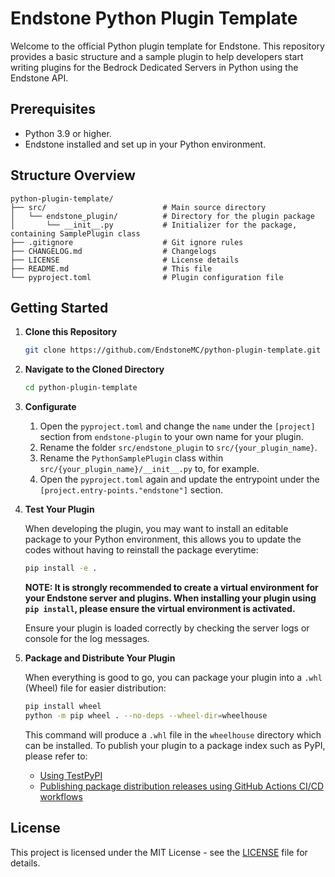# Endstone Python Plugin Template

Welcome to the official Python plugin template for Endstone. This repository provides a basic structure and a sample
plugin to help developers start writing plugins for the Bedrock Dedicated Servers in Python using the Endstone API.

## Prerequisites

- Python 3.9 or higher.
- Endstone installed and set up in your Python environment.

## Structure Overview

```
python-plugin-template/ 
├── src/                          # Main source directory 
│   └── endstone_plugin/          # Directory for the plugin package 
│       └── __init__.py           # Initializer for the package, containing SamplePlugin class 
├── .gitignore                    # Git ignore rules
├── CHANGELOG.md                  # Changelogs
├── LICENSE                       # License details
├── README.md                     # This file
└── pyproject.toml                # Plugin configuration file
```

## Getting Started

1. **Clone this Repository**

   ```bash
   git clone https://github.com/EndstoneMC/python-plugin-template.git
   ```

2. **Navigate to the Cloned Directory**

   ```bash
   cd python-plugin-template
   ```

3. **Configurate**
    1. Open the `pyproject.toml` and change the `name` under the `[project]` section from `endstone-plugin` to your own
       name for your plugin.
    2. Rename the folder `src/endstone_plugin` to `src/{your_plugin_name}`.
    3. Rename the `PythonSamplePlugin` class within `src/{your_plugin_name}/__init__.py` to, for example.
    4. Open the `pyproject.toml` again and update the entrypoint under the `[project.entry-points."endstone"]` section.

4. **Test Your Plugin**

   When developing the plugin, you may want to install an editable package to your Python environment, this allows you
   to update the codes without having to reinstall the package everytime:
   ```bash
   pip install -e .
   ```
   **NOTE: It is strongly recommended to create a virtual environment for your Endstone server and plugins. When
   installing your plugin using `pip install`, please ensure the virtual environment is activated.**

   Ensure your plugin is loaded correctly by checking the server logs or console for the log messages.

5. **Package and Distribute Your Plugin**

   When everything is good to go, you can package your plugin into a `.whl` (Wheel) file for easier distribution:

   ```bash
   pip install wheel
   python -m pip wheel . --no-deps --wheel-dir=wheelhouse
   ```

   This command will produce a `.whl` file in the `wheelhouse` directory which can be installed. To publish your plugin
   to a package index such as PyPI, please refer to:
    - [Using TestPyPI](https://packaging.python.org/en/latest/guides/using-testpypi/)
    - [Publishing package distribution releases using GitHub Actions CI/CD workflows](https://packaging.python.org/en/latest/guides/publishing-package-distribution-releases-using-github-actions-ci-cd-workflows/)

## License

This project is licensed under the MIT License - see the [LICENSE](LICENSE) file for details.